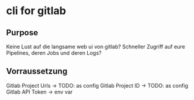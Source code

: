 
# cli for gitlab 

## Purpose
Keine Lust auf die langsame web ui von gitlab? 
Schneller Zugriff auf eure Pipelines, deren Jobs und deren Logs? 

## Vorraussetzung
Gitlab Project Urls -> TODO: as config
Gitlab Project ID -> TODO: as config
Gitlab API Token -> env var

